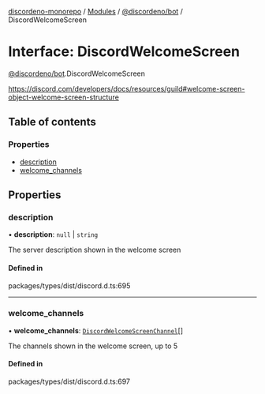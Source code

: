 [discordeno-monorepo](../README.md) / [Modules](../modules.md) / [@discordeno/bot](../modules/discordeno_bot.md) / DiscordWelcomeScreen

# Interface: DiscordWelcomeScreen

[@discordeno/bot](../modules/discordeno_bot.md).DiscordWelcomeScreen

https://discord.com/developers/docs/resources/guild#welcome-screen-object-welcome-screen-structure

## Table of contents

### Properties

- [description](discordeno_bot.DiscordWelcomeScreen.md#description)
- [welcome_channels](discordeno_bot.DiscordWelcomeScreen.md#welcome_channels)

## Properties

### description

• **description**: `null` \| `string`

The server description shown in the welcome screen

#### Defined in

packages/types/dist/discord.d.ts:695

---

### welcome_channels

• **welcome_channels**: [`DiscordWelcomeScreenChannel`](discordeno_bot.DiscordWelcomeScreenChannel.md)[]

The channels shown in the welcome screen, up to 5

#### Defined in

packages/types/dist/discord.d.ts:697
